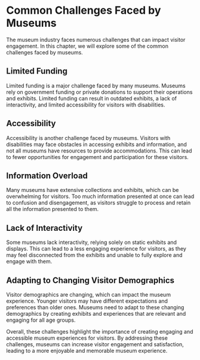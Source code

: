 Common Challenges Faced by Museums
============================================================================

The museum industry faces numerous challenges that can impact visitor engagement. In this chapter, we will explore some of the common challenges faced by museums.

Limited Funding
---------------

Limited funding is a major challenge faced by many museums. Museums rely on government funding or private donations to support their operations and exhibits. Limited funding can result in outdated exhibits, a lack of interactivity, and limited accessibility for visitors with disabilities.

Accessibility
-------------

Accessibility is another challenge faced by museums. Visitors with disabilities may face obstacles in accessing exhibits and information, and not all museums have resources to provide accommodations. This can lead to fewer opportunities for engagement and participation for these visitors.

Information Overload
--------------------

Many museums have extensive collections and exhibits, which can be overwhelming for visitors. Too much information presented at once can lead to confusion and disengagement, as visitors struggle to process and retain all the information presented to them.

Lack of Interactivity
---------------------

Some museums lack interactivity, relying solely on static exhibits and displays. This can lead to a less engaging experience for visitors, as they may feel disconnected from the exhibits and unable to fully explore and engage with them.

Adapting to Changing Visitor Demographics
-----------------------------------------

Visitor demographics are changing, which can impact the museum experience. Younger visitors may have different expectations and preferences than older ones. Museums need to adapt to these changing demographics by creating exhibits and experiences that are relevant and engaging for all age groups.

Overall, these challenges highlight the importance of creating engaging and accessible museum experiences for visitors. By addressing these challenges, museums can increase visitor engagement and satisfaction, leading to a more enjoyable and memorable museum experience.
